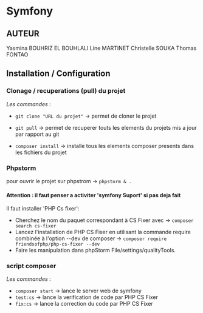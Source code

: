 # Symfony 

## AUTEUR 

Yasmina BOUHRIZ EL BOUHLALI
Line MARTINET
Christelle SOUKA
Thomas FONTAO


## Installation / Configuration
### Clonage / recuperations (pull) du projet 
_Les commandes_ : 

- ``git clone "URL du projet"`` -> permet de cloner le projet


- ``git pull`` -> permet de recuperer touts les elements du projets mis a jour par rapport au git
- ``composer install`` -> installe tous les elements composer presents dans les fichiers du projet

### Phpstorm
pour ouvrir le projet sur phpstrom -> ``phpstorm & .``
#### Attention : il faut penser a activiter 'symfony Suport' si pas deja fait  
Il faut installer 'PHP Cs fixer': 
- Cherchez le nom du paquet correspondant à CS Fixer avec  -> ``composer search cs-fixer``
- Lancez l'installation de PHP CS Fixer en utilisant la commande require combinée à l'option --dev de composer -> ``composer require friendsofphp/php-cs-fixer --dev``
- Faire les manipulation dans phpStorm File/settings/qualityTools.

### script composer
_Les commandes_ :  

- ``composer start``  -> lance le server web de symfony  
- ``test:cs`` -> lance la verification de code par PHP CS Fixer  
- ``fix:cs`` -> lance la correction du code par PHP CS Fixer  
